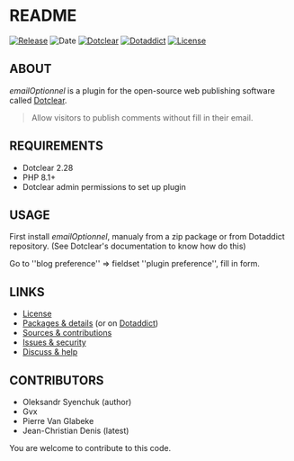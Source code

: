 # README

[![Release](https://img.shields.io/github/v/release/jcdenis/emailOptionnel?color=lightblue)](https://github.com/JcDenis/emailOptionnel/releases)
![Date](https://img.shields.io/github/release-date/jcdenis/emailOptionnel?color=red)
[![Dotclear](https://img.shields.io/badge/dotclear-v2.33-137bbb.svg)](https://fr.dotclear.org/download)
[![Dotaddict](https://img.shields.io/badge/dotaddict-official-9ac123.svg)](https://plugins.dotaddict.org/dc2/details/emailOptionnel)
[![License](https://img.shields.io/github/license/jcdenis/emailOptionnel?color=white)](https://github.com/JcDenis/emailOptionnel/src/branch/master/LICENSE)

## ABOUT

_emailOptionnel_ is a plugin for the open-source web publishing software called [Dotclear](https://www.dotclear.org).

> Allow visitors to publish comments without fill in their email.

## REQUIREMENTS

* Dotclear 2.28
* PHP 8.1+
* Dotclear admin permissions to set up plugin

## USAGE

First install _emailOptionnel_, manualy from a zip package or from 
Dotaddict repository. (See Dotclear's documentation to know how do this)

Go to ''blog preference'' => fieldset ''plugin preference'', fill in form.

## LINKS

* [License](https://github.com/JcDenis/emailOptionnel/src/branch/master/LICENSE)
* [Packages & details](https://github.com/JcDenis/emailOptionnel/releases) (or on [Dotaddict](https://plugins.dotaddict.org/dc2/details/emailOptionnel))
* [Sources & contributions](https://github.com/JcDenis/emailOptionnel)
* [Issues & security](https://github.com/JcDenis/emailOptionnel/issues)
* [Discuss & help](http://forum.dotclear.org/viewtopic.php?pid=332948#p332948)

## CONTRIBUTORS

* Oleksandr Syenchuk (author)
* Gvx
* Pierre Van Glabeke
* Jean-Christian Denis (latest)

You are welcome to contribute to this code.
